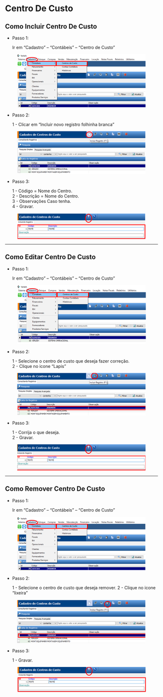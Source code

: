 # Centro De Custo

## Como Incluir Centro De Custo

*   Passo 1:

    Ir em “Cadastro” – “Contábeis” – “Centro de Custo”

<figure><img src="../../../.gitbook/assets/image (42).png" alt=""><figcaption></figcaption></figure>

*   Passo 2:

    1 - Clicar em “Incluir novo registro folhinha branca”

<figure><img src="../../../.gitbook/assets/image (1) (1) (1) (1) (1).png" alt=""><figcaption></figcaption></figure>

*   Passo 3:

    1 - Código = Nome do Centro.\
    2 - Descrição = Nome do Centro.\
    3 - Observações Caso tenha.\
    4 - Gravar.

<figure><img src="../../../.gitbook/assets/image (2) (1) (1) (1) (1).png" alt=""><figcaption></figcaption></figure>

***

## Como Editar Centro De Custo

*   Passo 1:

    Ir em “Cadastro” – “Contábeis” – “Centro de Custo”

<figure><img src="../../../.gitbook/assets/image (3) (1) (1) (1) (1).png" alt=""><figcaption></figcaption></figure>

*   Passo 2:

    1 - Selecione o centro de custo que deseja fazer correção.\
    2 - Clique no icone “Lapis”

<figure><img src="../../../.gitbook/assets/image (4) (1) (1) (1).png" alt=""><figcaption></figcaption></figure>

*   Passo 3:

    1 - Corrija o que deseja.\
    2 - Gravar.

<figure><img src="../../../.gitbook/assets/image (5) (1) (1) (1).png" alt=""><figcaption></figcaption></figure>

***

## Como Remover Centro De Custo

*   Passo 1:

    Ir em “Cadastro” – “Contábeis” – “Centro de Custo”

<figure><img src="../../../.gitbook/assets/image (6) (1) (1) (1).png" alt=""><figcaption></figcaption></figure>

*   Passo 2:

    1 - Selecione o centro de custo que deseja remover. 2 - Clique no icone “lixeira”

<figure><img src="../../../.gitbook/assets/image (7) (1) (1) (1).png" alt=""><figcaption></figcaption></figure>

*   Passo 3:

    1 - Gravar.

<figure><img src="../../../.gitbook/assets/image (631).png" alt=""><figcaption></figcaption></figure>
